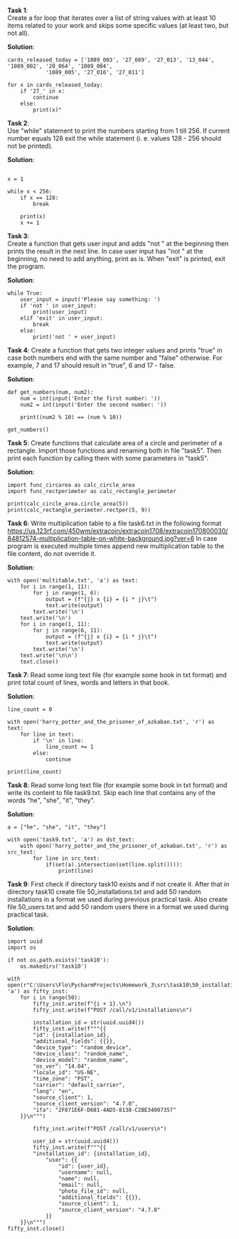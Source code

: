 **Task 1**:  
Create a for loop that iterates over a list of string values with at least 10 items related to your work and skips
some specific values (at least two, but not all).

**Solution**:  
```  
cards_released_today = ['1089_003', '27_089', '27_013', '13_044', '1089_002', '20_064', '1089_004', 
			'1089_005', '27_016', '27_011']

for x in cards_released_today:
    if '27_' in x:
        continue
    else:
        print(x)"  
```


**Task 2**:  
Use "while" statement to print the numbers starting from 1 till 256. If current number equals 128 exit the while
statement (i. e. values 128 - 256 should not be printed).

**Solution**:  
```  

x = 1

while x < 256:
    if x == 128:
        break

    print(x)
    x += 1  
```


**Task 3**:  
Create a function that gets user input and adds "not " at the beginning then prints the result in
the next line. In case user input has "not " at the beginning, no need to add anything, print as is.
When "exit" is printed, exit the program.

**Solution**:  
```  
while True:
    user_input = input('Please say something: ')
    if 'not ' in user_input:
        print(user_input)
    elif 'exit' in user_input:
        break
    else:
        print('not ' + user_input)  
```


**Task 4**: 
Create a function that gets two integer values and prints "true" in case both numbers end with the same number and
"false" otherwise. For example, 7 and 17 should result in "true", 6 and 17 - false.

**Solution**:  
```  
def get_numbers(num, num2):
    num = int(input('Enter the first number: '))
    num2 = int(input('Enter the second number: '))

    print((num2 % 10) == (num % 10))

get_numbers()  
```


**Task 5**: 
Create functions that calculate area of a circle and perimeter of a rectangle. Import those functions and renaming
both in file "task5". Then print each function by calling them with some parameters in "task5".

**Solution**:  
```  
import func_circarea as calc_circle_area
import func_rectperimeter as calc_rectangle_perimeter

print(calc_circle_area.circle_area(5))
print(calc_rectangle_perimeter.rectper(5, 9))  
```



**Task 6**: 
Write multiplication table to a file task6.txt in the following format
https://us.123rf.com/450wm/extracoin/extracoin1708/extracoin170800030/84812574-multiplication-table-on-white-background.jpg?ver=6
In case program is executed multiple times append new multiplication table to the file content, do not override it.

**Solution**:  
```  
with open('multitable.txt', 'a') as text:
    for i in range(1, 11):
        for j in range(1, 6):
            output = (f"{j} x {i} = {i * j}\t")
            text.write(output)
        text.write('\n')
    text.write('\n')
    for i in range(1, 11):
        for j in range(6, 11):
            output = (f"{j} x {i} = {i * j}\t")
            text.write(output)
        text.write('\n')
    text.write('\n\n')
    text.close()  
```



**Task 7**: 
Read some long text file (for example some book in txt format) and print total count of lines, words and letters in
that book.

**Solution**:  
```  
line_count = 0

with open('harry_potter_and_the_prisoner_of_azkaban.txt', 'r') as text:
    for line in text:
        if '\n' in line:
            line_count += 1
        else:
            continue

print(line_count)  
```


**Task 8**:
Read some long text file (for example some book in txt format) and write its content to file task9.txt.
Skip each line that contains any of the words "he", "she", "it", "they". 


**Solution**:  
```  
a = ["he", "she", "it", "they"]

with open('task9.txt', 'a') as dst_text:
    with open('harry_potter_and_the_prisoner_of_azkaban.txt', 'r') as src_text:
        for line in src_text:
            if(set(a).intersection(set(line.split()))):
                print(line)  
```


**Task 9**:
First check if directory task10 exists and if not create it. After that in directory task10 create file
50_installations.txt and add 50 random installations in a format we used during previous practical task.
Also create file 50_users.txt and add 50 random users there in a format we used during practical task.

**Solution**:  
```  
import uuid
import os

if not os.path.exists('task10'):
    os.makedirs('task10')

with open(r"C:\Users\Flo\PycharmProjects\Homework_3\src\task10\50_installations.txt", 'a') as fifty_inst:
    for i in range(50):
        fifty_inst.write(f"{i + 1}.\n")
        fifty_inst.write(f"POST /call/v1/installations\n")

        installation_id = str(uuid.uuid4())
        fifty_inst.write(f"""{{
        "id": {installation_id},
        "additional_fields": {{}},
        "device_type": "random_device",
        "device_class": "random_name",
        "device_model": "random_name",
        "os_ver": "14.04",
        "locale_id": "US-NE",
        "time_zone": "PST",
        "carrier": "default_carrier",
        "lang": "en",
        "source_client": 1,
        "source_client_version": "4.7.0",
        "ifa": "2F871E6F-D681-4AD5-8138-C2BE34007357"
    }}\n""")

        fifty_inst.write(f"POST /call/v1/users\n")

        user_id = str(uuid.uuid4())
        fifty_inst.write(f"""{{
        "installation_id": {installation_id},
            "user": {{
                "id": {user_id},
                "username": null,
                "name": null,
                "email": null,
                "photo_file_id": null,
                "additional_fields": {{}},
                "source_client": 1,
                "source_client_version": "4.7.0"
            }}
    }}\n""")
fifty_inst.close()  
```
